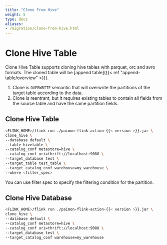 ```yaml
---
title: "Clone From Hive"
weight: 5
type: docs
aliases:
- /migration/clone-from-hive.html
---
```

<!--
Licensed to the Apache Software Foundation (ASF) under one
or more contributor license agreements.  See the NOTICE file
distributed with this work for additional information
regarding copyright ownership.  The ASF licenses this file
to you under the Apache License, Version 2.0 (the
"License"); you may not use this file except in compliance
with the License.  You may obtain a copy of the License at

  http://www.apache.org/licenses/LICENSE-2.0

Unless required by applicable law or agreed to in writing,
software distributed under the License is distributed on an
"AS IS" BASIS, WITHOUT WARRANTIES OR CONDITIONS OF ANY
KIND, either express or implied.  See the License for the
specific language governing permissions and limitations
under the License.
-->

# Clone Hive Table

Clone Hive Table supports cloning hive tables with parquet, orc and avro formats. The cloned table will be
[append table]({{< ref "append-table/overview" >}}).

1. Clone is `OVERWRITE` semantic that will overwrite the partitions of the target table according to the data.
2. Clone is reentrant, but it requires existing tables to contain all fields from the source table and have the
   same partition fields.

## Clone Hive Table

```bash
<FLINK_HOME>/flink run ./paimon-flink-action-{{< version >}}.jar \
clone_hive \
--database default \
--table hivetable \
--catalog_conf metastore=hive \
--catalog_conf uri=thrift://localhost:9088 \
--target_database test \
--target_table test_table \
--target_catalog_conf warehouse=my_warehouse \
--where <filter_spec>
```

You can use filter spec to specify the filtering condition for the partition.

## Clone Hive Database

```bash
<FLINK_HOME>/flink run ./paimon-flink-action-{{< version >}}.jar \
clone_hive \
--database default \
--catalog_conf metastore=hive \
--catalog_conf uri=thrift://localhost:9088 \
--target_database test \
--target_catalog_conf warehouse=my_warehouse
```
